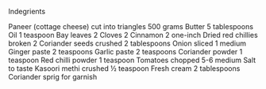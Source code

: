Indegrients

Paneer (cottage cheese) cut into triangles 500 grams
Butter 5 tablespoons
Oil 1 teaspoon
Bay leaves 2
Cloves 2
Cinnamon 2 one-inch
Dried red chillies broken 2
Coriander seeds crushed 2 tablespoons
Onion sliced 1 medium
Ginger paste 2 teaspoons
Garlic paste 2 teaspoons
Coriander powder 1 teaspoon
Red chilli powder 1 teaspoon
Tomatoes chopped 5-6 medium
Salt to taste
Kasoori methi crushed ½ teaspoon
Fresh cream 2 tablespoons
Coriander sprig for garnish